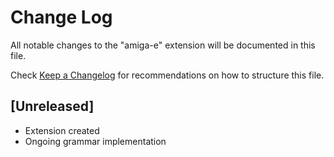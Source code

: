 # Change Log

All notable changes to the "amiga-e" extension will be documented in this file.

Check [Keep a Changelog](http://keepachangelog.com/) for recommendations on how to structure this file.

## [Unreleased]

- Extension created
- Ongoing grammar implementation